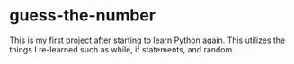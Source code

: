 # guess-the-number
This is my first project after starting to learn Python again.
This utilizes the things I re-learned such as while, if statements, and random.
